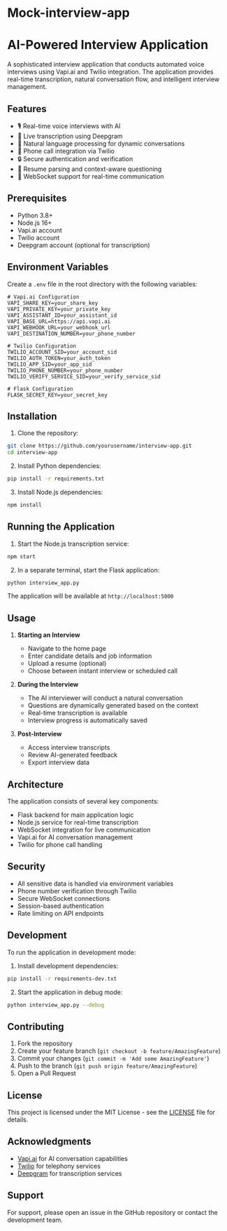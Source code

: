 # Mock-interview-app
# AI-Powered Interview Application

A sophisticated interview application that conducts automated voice interviews using Vapi.ai and Twilio integration. The application provides real-time transcription, natural conversation flow, and intelligent interview management.

## Features

- 🎙️ Real-time voice interviews with AI
- 📝 Live transcription using Deepgram
- 🤖 Natural language processing for dynamic conversations
- 📱 Phone call integration via Twilio
- 🔒 Secure authentication and verification
- 📄 Resume parsing and context-aware questioning
- 💬 WebSocket support for real-time communication

## Prerequisites

- Python 3.8+
- Node.js 16+
- Vapi.ai account
- Twilio account
- Deepgram account (optional for transcription)

## Environment Variables

Create a `.env` file in the root directory with the following variables:

```env
# Vapi.ai Configuration
VAPI_SHARE_KEY=your_share_key
VAPI_PRIVATE_KEY=your_private_key
VAPI_ASSISTANT_ID=your_assistant_id
VAPI_BASE_URL=https://api.vapi.ai
VAPI_WEBHOOK_URL=your_webhook_url
VAPI_DESTINATION_NUMBER=your_phone_number

# Twilio Configuration
TWILIO_ACCOUNT_SID=your_account_sid
TWILIO_AUTH_TOKEN=your_auth_token
TWILIO_APP_SID=your_app_sid
TWILIO_PHONE_NUMBER=your_phone_number
TWILIO_VERIFY_SERVICE_SID=your_verify_service_sid

# Flask Configuration
FLASK_SECRET_KEY=your_secret_key
```

## Installation

1. Clone the repository:
```bash
git clone https://github.com/yourusername/interview-app.git
cd interview-app
```

2. Install Python dependencies:
```bash
pip install -r requirements.txt
```

3. Install Node.js dependencies:
```bash
npm install
```

## Running the Application

1. Start the Node.js transcription service:
```bash
npm start
```

2. In a separate terminal, start the Flask application:
```bash
python interview_app.py
```

The application will be available at `http://localhost:5000`

## Usage

1. **Starting an Interview**
   - Navigate to the home page
   - Enter candidate details and job information
   - Upload a resume (optional)
   - Choose between instant interview or scheduled call

2. **During the Interview**
   - The AI interviewer will conduct a natural conversation
   - Questions are dynamically generated based on the context
   - Real-time transcription is available
   - Interview progress is automatically saved

3. **Post-Interview**
   - Access interview transcripts
   - Review AI-generated feedback
   - Export interview data

## Architecture

The application consists of several key components:

- Flask backend for main application logic
- Node.js service for real-time transcription
- WebSocket integration for live communication
- Vapi.ai for AI conversation management
- Twilio for phone call handling

## Security

- All sensitive data is handled via environment variables
- Phone number verification through Twilio
- Secure WebSocket connections
- Session-based authentication
- Rate limiting on API endpoints

## Development

To run the application in development mode:

1. Install development dependencies:
```bash
pip install -r requirements-dev.txt
```

2. Start the application in debug mode:
```bash
python interview_app.py --debug
```

## Contributing

1. Fork the repository
2. Create your feature branch (`git checkout -b feature/AmazingFeature`)
3. Commit your changes (`git commit -m 'Add some AmazingFeature'`)
4. Push to the branch (`git push origin feature/AmazingFeature`)
5. Open a Pull Request

## License

This project is licensed under the MIT License - see the [LICENSE](LICENSE) file for details.

## Acknowledgments

- [Vapi.ai](https://vapi.ai) for AI conversation capabilities
- [Twilio](https://twilio.com) for telephony services
- [Deepgram](https://deepgram.com) for transcription services

## Support

For support, please open an issue in the GitHub repository or contact the development team.
